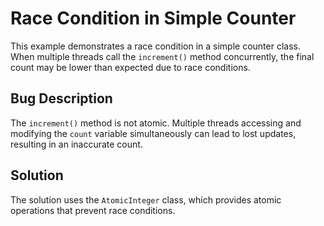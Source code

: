 # Race Condition in Simple Counter

This example demonstrates a race condition in a simple counter class.  When multiple threads call the `increment()` method concurrently, the final count may be lower than expected due to race conditions.

## Bug Description

The `increment()` method is not atomic. Multiple threads accessing and modifying the `count` variable simultaneously can lead to lost updates, resulting in an inaccurate count.

## Solution

The solution uses the `AtomicInteger` class, which provides atomic operations that prevent race conditions.
